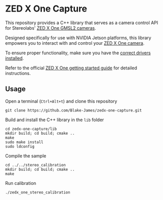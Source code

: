 # ZED X One Capture

This repository provides a C++ library that serves as a camera control API for Stereolabs' [ZED X One GMSL2 cameras](https://www.stereolabs.com/products/zed-x-one). 

Designed specifically for use with NVIDIA Jetson platforms, this library empowers you to interact with and control your [ZED X One camera](https://store.stereolabs.com/en-it/products/zed-x-one). 

To ensure proper functionality, make sure you have the [correct drivers installed](https://www.stereolabs.com/docs/get-started-with-zed-link). 

Refer to the official [ZED X One getting started guide](https://www.stereolabs.com/docs/get-started-with-zed-x-one) for detailed instructions.

## Usage

Open a terminal (`Ctrl+Alt+t`) and clone this repository

```
git clone https://github.com/Blake-James/zedx-one-capture.git
```

Build and install the C++ library in the `lib` folder

```
cd zedx-one-capture/lib
mkdir build; cd build; cmake ..
make
sudo make install
sudo ldconfig
```

Compile the sample

```
cd ../../stereo_calibration
mkdir build; cd build; cmake ..
make
```

Run calibration

```
./zedx_one_stereo_calibration
```
